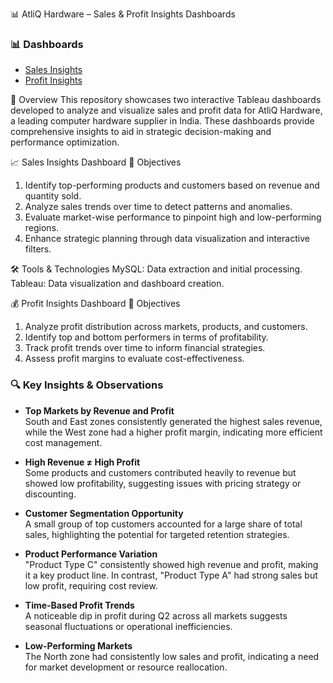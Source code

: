 📊 AtliQ Hardware – Sales & Profit Insights Dashboards

### 📊 Dashboards

- [Sales Insights](https://public.tableau.com/app/profile/ramandeep.kaur8069/viz/SalesInsightsforAtliqHardware_17492135999870/Dashboard1)
- [Profit Insights](https://public.tableau.com/app/profile/ramandeep.kaur8069/viz/ProfitInsightsforAtliqHardware/ProfitAnalysis-Atliq?publish=yes)


🧾 Overview
This repository showcases two interactive Tableau dashboards developed to analyze and visualize sales and profit data for AtliQ Hardware, a leading computer hardware supplier in India. These dashboards provide comprehensive insights to aid in strategic decision-making and performance optimization.

📈 Sales Insights Dashboard
🎯 Objectives
1. Identify top-performing products and customers based on revenue and quantity sold.
2. Analyze sales trends over time to detect patterns and anomalies.
3. Evaluate market-wise performance to pinpoint high and low-performing regions.
4. Enhance strategic planning through data visualization and interactive filters.

🛠️ Tools & Technologies
MySQL: Data extraction and initial processing.
Tableau: Data visualization and dashboard creation.

💰 Profit Insights Dashboard
🎯 Objectives
1. Analyze profit distribution across markets, products, and customers.
2. Identify top and bottom performers in terms of profitability.
3. Track profit trends over time to inform financial strategies.
4. Assess profit margins to evaluate cost-effectiveness.

### 🔍 Key Insights & Observations

- **Top Markets by Revenue and Profit**  
  South and East zones consistently generated the highest sales revenue, while the West zone had a higher profit margin, indicating more efficient cost management.

- **High Revenue ≠ High Profit**  
  Some products and customers contributed heavily to revenue but showed low profitability, suggesting issues with pricing strategy or discounting.

- **Customer Segmentation Opportunity**  
  A small group of top customers accounted for a large share of total sales, highlighting the potential for targeted retention strategies.

- **Product Performance Variation**  
  "Product Type C" consistently showed high revenue and profit, making it a key product line. In contrast, "Product Type A" had strong sales but low profit, requiring cost review.

- **Time-Based Profit Trends**  
  A noticeable dip in profit during Q2 across all markets suggests seasonal fluctuations or operational inefficiencies.

- **Low-Performing Markets**  
  The North zone had consistently low sales and profit, indicating a need for market development or resource reallocation.
